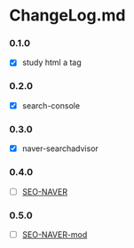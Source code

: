 # ChangeLog.md

### 0.1.0
- [x] study html a tag

### 0.2.0
- [x] search-console

### 0.3.0
- [x] naver-searchadvisor

### 0.4.0
- [ ] [SEO-NAVER](https://github.com/choi3179/choi3179.github.io/issues/5)

### 0.5.0
- [ ] [SEO-NAVER-mod](https://github.com/choi3179/choi3179.github.io/issues/5)
